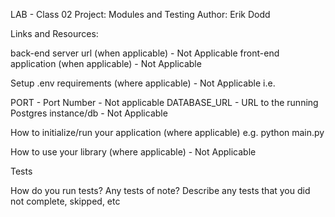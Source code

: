 LAB - Class 02
Project: Modules and Testing
Author: Erik Dodd

Links and Resources: 

back-end server url (when applicable) - Not Applicable
front-end application (when applicable) - Not Applicable

Setup
.env requirements (where applicable) - Not Applicable
i.e.

PORT - Port Number - Not applicable 
DATABASE_URL - URL to the running Postgres instance/db - Not Applicable

How to initialize/run your application (where applicable)
e.g. python main.py

How to use your library (where applicable) - Not Applicable

Tests

How do you run tests?
Any tests of note?
Describe any tests that you did not complete, skipped, etc